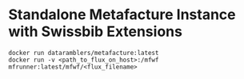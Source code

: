 # Standalone Metafacture Instance with Swissbib Extensions

	docker run dataramblers/metafacture:latest
	docker run -v <path_to_flux_on_host>:/mfwf mfrunner:latest/mfwf/<flux_filename>
